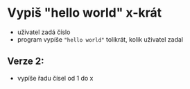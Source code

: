 # Vypiš "hello world" x-krát
- uživatel zadá číslo
- program vypíše `"hello world"` tolikrát, kolik uživatel zadal

## Verze 2:
- vypíše řadu čísel od 1 do x